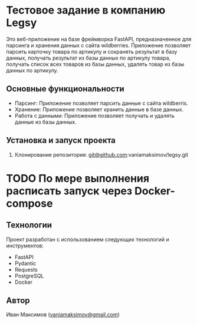# Тестовое задание в компанию Legsy

Это веб-приложение на базе фреймворка FastAPI, предназначенное для парсинга и хранения данных с сайта wildberries. Приложение позволяет парсить карточку товара по артикулу и сохранять результат в базу данных, получать результат из базы данных по артикулу товара, получать список всех товаров из базы данных, удалять товар из базы данных по артикулу.

## Основные функциональности

- Парсинг: Приложение позволяет парсить данные с сайта wildberris.
- Хранение: Приложение позволяет хранить данные в базе данных.
- Работа с данными: Приложение позволяет получать и удалять данные из базы данных.


## Установка и запуск проекта

1. Клонирование репозитория: git@github.com:vaniamaksimov/legsy.git

# TODO По мере выполнения расписать запуск через Docker-compose


## Технологии

Проект разработан с использованием следующих технологий и инструментов:

- FastAPI
- Pydantic
- Requests
- PostgreSQL
- Docker

## Автор

Иван Максимов (vaniamaksimov@gmail.com)
